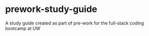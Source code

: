 # prework-study-guide
A study guide created as part of pre-work for the full-stack coding bootcamp at UW
